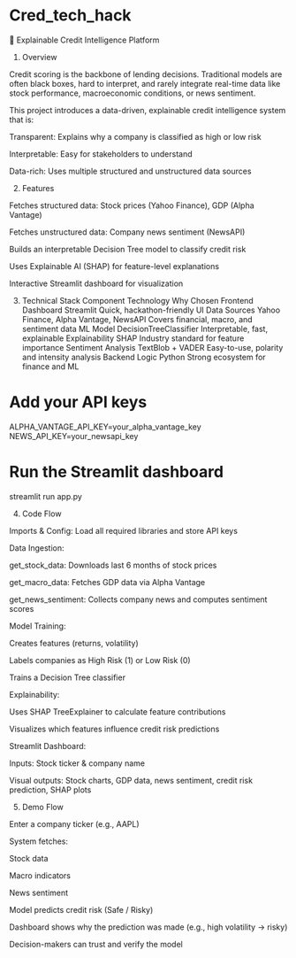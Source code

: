 # Cred_tech_hack

🏦 Explainable Credit Intelligence Platform

1. Overview

Credit scoring is the backbone of lending decisions. Traditional models are often black boxes, hard to interpret, and rarely integrate real-time data like stock performance, macroeconomic conditions, or news sentiment.

This project introduces a data-driven, explainable credit intelligence system that is:

Transparent: Explains why a company is classified as high or low risk

Interpretable: Easy for stakeholders to understand

Data-rich: Uses multiple structured and unstructured data sources

2. Features

Fetches structured data: Stock prices (Yahoo Finance), GDP (Alpha Vantage)

Fetches unstructured data: Company news sentiment (NewsAPI)

Builds an interpretable Decision Tree model to classify credit risk

Uses Explainable AI (SHAP) for feature-level explanations

Interactive Streamlit dashboard for visualization

3. Technical Stack
Component	Technology	Why Chosen
Frontend Dashboard	Streamlit	Quick, hackathon-friendly UI
Data Sources	Yahoo Finance, Alpha Vantage, NewsAPI	Covers financial, macro, and sentiment data
ML Model	DecisionTreeClassifier	Interpretable, fast, explainable
Explainability	SHAP	Industry standard for feature importance
Sentiment Analysis	TextBlob + VADER	Easy-to-use, polarity and intensity analysis
Backend Logic	Python	Strong ecosystem for finance and ML


# Add your API keys
ALPHA_VANTAGE_API_KEY=your_alpha_vantage_key
NEWS_API_KEY=your_newsapi_key

# Run the Streamlit dashboard
streamlit run app.py

4. Code Flow

Imports & Config: Load all required libraries and store API keys

Data Ingestion:

get_stock_data: Downloads last 6 months of stock prices

get_macro_data: Fetches GDP data via Alpha Vantage

get_news_sentiment: Collects company news and computes sentiment scores

Model Training:

Creates features (returns, volatility)

Labels companies as High Risk (1) or Low Risk (0)

Trains a Decision Tree classifier

Explainability:

Uses SHAP TreeExplainer to calculate feature contributions

Visualizes which features influence credit risk predictions

Streamlit Dashboard:

Inputs: Stock ticker & company name

Visual outputs: Stock charts, GDP data, news sentiment, credit risk prediction, SHAP plots

5. Demo Flow

Enter a company ticker (e.g., AAPL)

System fetches:

Stock data

Macro indicators

News sentiment

Model predicts credit risk (Safe / Risky)

Dashboard shows why the prediction was made (e.g., high volatility → risky)

Decision-makers can trust and verify the model
